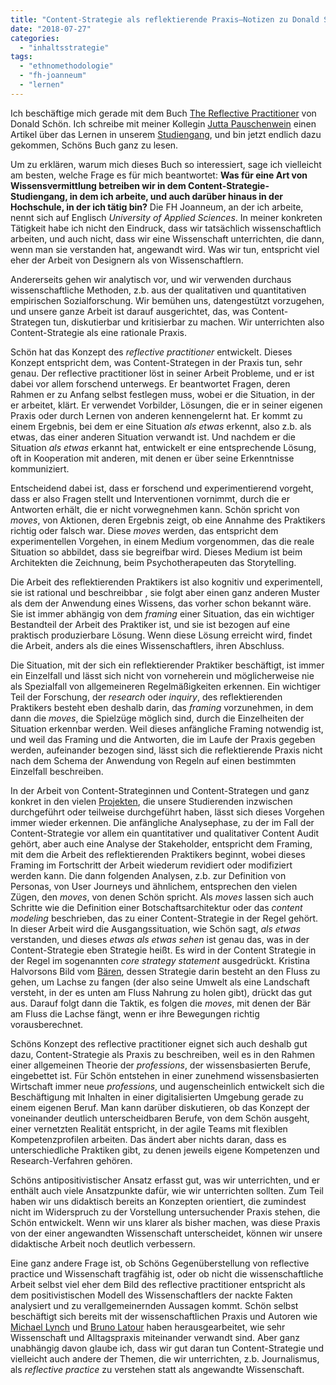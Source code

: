 ```yaml
---
title: "Content-Strategie als reflektierende Praxis—Notizen zu Donald Schön"
date: "2018-07-27"
categories: 
  - "inhaltsstrategie"
tags: 
  - "ethnomethodologie"
  - "fh-joanneum"
  - "lernen"
---
```


Ich beschäftige mich gerade mit dem Buch [The Reflective Practitioner](https://www.amazon.de/Reflective-Practitioner-Professionals-Think-Action/dp/0465068782) von Donald Schön. Ich schreibe mit meiner Kollegin [Jutta Pauschenwein](https://twitter.com/jupidu?lang=de) einen Artikel über das Lernen in unserem [Studiengang](https://www.fh-joanneum.at/cos/), und bin jetzt endlich dazu gekommen, Schöns Buch ganz zu lesen.

Um zu erklären, warum mich dieses Buch so interessiert, sage ich vielleicht am besten, welche Frage es für mich beantwortet: **Was für eine Art von Wissensvermittlung betreiben wir in dem Content-Strategie-Studiengang, in dem ich arbeite, und auch darüber hinaus in der Hochschule, in der ich tätig bin?** Die FH Joanneum, an der ich arbeite, nennt sich auf Englisch _University of Applied Sciences_. In meiner konkreten Tätigkeit habe ich nicht den Eindruck, dass wir tatsächlich wissenschaftlich arbeiten, und auch nicht, dass wir eine Wissenschaft unterrichten, die dann, wenn man sie verstanden hat, angewandt wird. Was wir tun, entspricht viel eher der Arbeit von Designern als von Wissenschaftlern.

Andererseits gehen wir analytisch vor, und wir verwenden durchaus wissenschaftliche Methoden, z.b. aus der qualitativen und quantitativen empirischen Sozialforschung. Wir bemühen uns, datengestützt vorzugehen, und unsere ganze Arbeit ist darauf ausgerichtet, das, was Content-Strategen tun, diskutierbar und kritisierbar zu machen. Wir unterrichten also Content-Strategie als eine rationale Praxis.

Schön hat das Konzept des _reflective practitioner_ entwickelt. Dieses Konzept entspricht dem, was Content-Strategen in der Praxis tun, sehr genau. Der reflective practitioner löst in seiner Arbeit Probleme, und er ist dabei vor allem forschend unterwegs. Er beantwortet Fragen, deren Rahmen er zu Anfang selbst festlegen muss, wobei er die Situation, in der er arbeitet, klärt. Er verwendet Vorbilder, Lösungen, die er in seiner eigenen Praxis oder durch Lernen von anderen kennengelernt hat. Er kommt zu einem Ergebnis, bei dem er eine Situation _als etwas_ erkennt, also z.b. als etwas, das einer anderen Situation verwandt ist. Und nachdem er die Situation _als etwas_ erkannt hat, entwickelt er eine entsprechende Lösung, oft in Kooperation mit anderen, mit denen er über seine Erkenntnisse kommuniziert.

Entscheidend dabei ist, dass er forschend und experimentierend vorgeht, dass er also Fragen stellt und Interventionen vornimmt, durch die er Antworten erhält, die er nicht vorwegnehmen kann. Schön spricht von _moves_, von Aktionen, deren Ergebnis zeigt, ob eine Annahme des Praktikers richtig oder falsch war. Diese _moves_ werden, das entspricht dem experimentellen Vorgehen, in einem Medium vorgenommen, das die reale Situation so abbildet, dass sie begreifbar wird. Dieses Medium ist beim Architekten die Zeichnung, beim Psychotherapeuten das Storytelling.

Die Arbeit des reflektierenden Praktikers ist also kognitiv und experimentell, sie ist rational und beschreibbar , sie folgt aber einen ganz anderen Muster als dem der Anwendung eines Wissens, das vorher schon bekannt wäre. Sie ist immer abhängig von dem _framing_ einer Situation, das ein wichtiger Bestandteil der Arbeit des Praktiker ist, und sie ist bezogen auf eine praktisch produzierbare Lösung. Wenn diese Lösung erreicht wird, findet die Arbeit, anders als die eines Wissenschaftlers, ihren Abschluss.

Die Situation, mit der sich ein reflektierender Praktiker beschäftigt, ist immer ein Einzelfall und lässt sich nicht von vorneherein und möglicherweise nie als Spezialfall von allgemeineren Regelmäßigkeiten erkennen. Ein wichtiger Teil der Forschung, der _research_ oder _inquiry_, des reflektierenden Praktikers besteht eben deshalb darin, das _framing_ vorzunehmen, in dem dann die _moves_, die Spielzüge möglich sind, durch die Einzelheiten der Situation erkennbar werden. Weil dieses anfängliche Framing notwendig ist, und weil das Framing und die Antworten, die im Laufe der Praxis gegeben werden, aufeinander bezogen sind, lässt sich die reflektierende Praxis nicht nach dem Schema der Anwendung von Regeln auf einen bestimmten Einzelfall beschreiben.

In der Arbeit von Content-Strateginnen und Content-Strategen und ganz konkret in den vielen [Projekten](http://epub.fh-joanneum.at/nav/classification/1959332), die unsere Studierenden inzwischen durchgeführt oder teilweise durchgeführt haben, lässt sich dieses Vorgehen immer wieder erkennen. Die anfängliche Analysephase, zu der im Fall der Content-Strategie vor allem ein quantitativer und qualitativer Content Audit gehört, aber auch eine Analyse der Stakeholder, entspricht dem Framing, mit dem die Arbeit des reflektierenden Praktikers beginnt, wobei dieses Framing im Fortschritt der Arbeit wiederum revidiert oder modifiziert werden kann. Die dann folgenden Analysen, z.b. zur Definition von Personas, von User Journeys und ähnlichem, entsprechen den vielen Zügen, den _moves_, von denen Schön spricht. Als _moves_ lassen sich auch Schritte wie die Definition einer Botschaftsarchitektur oder das _content modeling_ beschrieben, das zu einer Content-Strategie in der Regel gehört. In dieser Arbeit wird die Ausgangssituation, wie Schön sagt, _als etwas_ verstanden, und dieses _etwas als etwas sehen_ ist genau das, was in der Content-Strategie eben Strategie heißt. Es wird in der Content Strategie in der Regel im sogenannten _core strategy statement_ ausgedrückt. Kristina Halvorsons Bild vom [Bären](http://marli.us/content-strategy-bear/), dessen Strategie darin besteht an den Fluss zu gehen, um Lachse zu fangen (der also seine Umwelt als eine Landschaft versteht, in der es unten am Fluss Nahrung zu holen gibt), drückt das gut aus. Darauf folgt dann die Taktik, es folgen die _moves_, mit denen der Bär am Fluss die Lachse fängt, wenn er ihre Bewegungen richtig vorausberechnet.

Schöns Konzept des reflective practitioner eignet sich auch deshalb gut dazu, Content-Strategie als Praxis zu beschreiben, weil es in den Rahmen einer allgemeinen Theorie der _professions_, der wissensbasierten Berufe, eingebettet ist. Für Schön entstehen in einer zunehmend wissensbasierten Wirtschaft immer neue _professions_, und augenscheinlich entwickelt sich die Beschäftigung mit Inhalten in einer digitalisierten Umgebung gerade zu einem eigenen Beruf. Man kann darüber diskutieren, ob das Konzept der voneinander deutlich unterscheidbaren Berufe, von dem Schön ausgeht, einer vernetzten Realität entspricht, in der agile Teams mit flexiblen Kompetenzprofilen arbeiten. Das ändert aber nichts daran, dass es unterschiedliche Praktiken gibt, zu denen jeweils eigene Kompetenzen und Research-Verfahren gehören.

Schöns antipositivistischer Ansatz erfasst gut, was wir unterrichten, und er enthält auch viele Ansatzpunkte dafür, wie wir unterrichten sollten. Zum Teil haben wir uns didaktisch bereits an Konzepten orientiert, die zumindest nicht im Widerspruch zu der Vorstellung untersuchender Praxis stehen, die Schön entwickelt. Wenn wir uns klarer als bisher machen, was diese Praxis von der einer angewandten Wissenschaft unterscheidet, können wir unsere didaktische Arbeit noch deutlich verbessern.

Eine ganz andere Frage ist, ob Schöns Gegenüberstellung von reflective practice und Wissenschaft tragfähig ist, oder ob nicht die wissenschaftliche Arbeit selbst viel eher dem Bild des reflective practitioner entspricht als dem positivistischen Modell des Wissenschaftlers der nackte Fakten analysiert und zu verallgemeinernden Aussagen kommt. Schön selbst beschäftigt sich bereits mit der wissenschaftlichen Praxis und Autoren wie [Michael Lynch](https://en.wikipedia.org/wiki/Michael_Lynch_(ethnomethodologist%29)) und [Bruno Latour](http://www.bruno-latour.fr/) haben herausgearbeitet, wie sehr Wissenschaft und Alltagspraxis miteinander verwandt sind. Aber ganz unabhängig davon glaube ich, dass wir gut daran tun Content-Strategie und vielleicht auch andere der Themen, die wir unterrichten, z.b. Journalismus, als _reflective practice_ zu verstehen statt als angewandte Wissenschaft.
